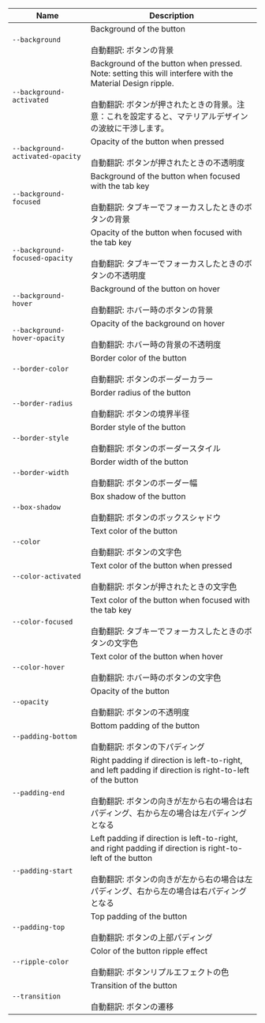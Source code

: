 | Name                             | Description                                                                                                                                                                                                               |
| -------------------------------- | ------------------------------------------------------------------------------------------------------------------------------------------------------------------------------------------------------------------------- |
| `--background`                   | Background of the button<br /><br />自動翻訳: ボタンの背景                                                                                                                                                                |
| `--background-activated`         | Background of the button when pressed. Note: setting this will interfere with the Material Design ripple.<br /><br />自動翻訳: ボタンが押されたときの背景。注意：これを設定すると、マテリアルデザインの波紋に干渉します。 |
| `--background-activated-opacity` | Opacity of the button when pressed<br /><br />自動翻訳: ボタンが押されたときの不透明度                                                                                                                                    |
| `--background-focused`           | Background of the button when focused with the tab key<br /><br />自動翻訳: タブキーでフォーカスしたときのボタンの背景                                                                                                    |
| `--background-focused-opacity`   | Opacity of the button when focused with the tab key<br /><br />自動翻訳: タブキーでフォーカスしたときのボタンの不透明度                                                                                                   |
| `--background-hover`             | Background of the button on hover<br /><br />自動翻訳: ホバー時のボタンの背景                                                                                                                                             |
| `--background-hover-opacity`     | Opacity of the background on hover<br /><br />自動翻訳: ホバー時の背景の不透明度                                                                                                                                          |
| `--border-color`                 | Border color of the button<br /><br />自動翻訳: ボタンのボーダーカラー                                                                                                                                                    |
| `--border-radius`                | Border radius of the button<br /><br />自動翻訳: ボタンの境界半径                                                                                                                                                         |
| `--border-style`                 | Border style of the button<br /><br />自動翻訳: ボタンのボーダースタイル                                                                                                                                                  |
| `--border-width`                 | Border width of the button<br /><br />自動翻訳: ボタンのボーダー幅                                                                                                                                                        |
| `--box-shadow`                   | Box shadow of the button<br /><br />自動翻訳: ボタンのボックスシャドウ                                                                                                                                                    |
| `--color`                        | Text color of the button<br /><br />自動翻訳: ボタンの文字色                                                                                                                                                              |
| `--color-activated`              | Text color of the button when pressed<br /><br />自動翻訳: ボタンが押されたときの文字色                                                                                                                                   |
| `--color-focused`                | Text color of the button when focused with the tab key<br /><br />自動翻訳: タブキーでフォーカスしたときのボタンの文字色                                                                                                  |
| `--color-hover`                  | Text color of the button when hover<br /><br />自動翻訳: ホバー時のボタンの文字色                                                                                                                                         |
| `--opacity`                      | Opacity of the button<br /><br />自動翻訳: ボタンの不透明度                                                                                                                                                               |
| `--padding-bottom`               | Bottom padding of the button<br /><br />自動翻訳: ボタンの下パディング                                                                                                                                                    |
| `--padding-end`                  | Right padding if direction is left-to-right, and left padding if direction is right-to-left of the button<br /><br />自動翻訳: ボタンの向きが左から右の場合は右パディング、右から左の場合は左パディングとなる             |
| `--padding-start`                | Left padding if direction is left-to-right, and right padding if direction is right-to-left of the button<br /><br />自動翻訳: ボタンの向きが左から右の場合は左パディング、右から左の場合は右パディングとなる             |
| `--padding-top`                  | Top padding of the button<br /><br />自動翻訳: ボタンの上部パディング                                                                                                                                                     |
| `--ripple-color`                 | Color of the button ripple effect<br /><br />自動翻訳: ボタンリプルエフェクトの色                                                                                                                                         |
| `--transition`                   | Transition of the button<br /><br />自動翻訳: ボタンの遷移                                                                                                                                                                |
